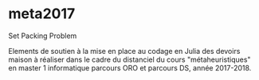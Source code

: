 # meta2017
Set Packing Problem

Elements de soutien à la mise en place au codage en Julia des devoirs maison à réaliser dans le cadre du distanciel du cours "métaheuristiques" en master 1 informatique parcours ORO et parcours DS, année 2017-2018.
